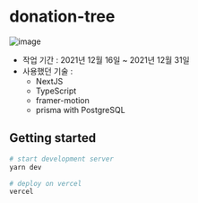 # donation-tree

![image](https://user-images.githubusercontent.com/42037851/147903938-ee32a656-3b25-4fcb-8e89-6b9ac715f6bc.png)

* 작업 기간 : 2021년 12월 16일 ~ 2021년 12월 31일
* 사용했던 기술 :
  * NextJS
  * TypeScript
  * framer-motion
  * prisma with PostgreSQL

## Getting started

```bash
# start development server
yarn dev

# deploy on vercel
vercel
```
